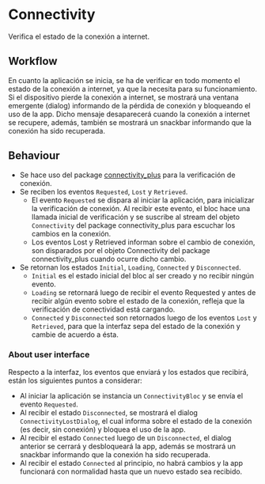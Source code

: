 # Connectivity

Verifica el estado de la conexión a internet.  

## Workflow
En cuanto la aplicación se inicia, se ha de verificar en todo momento el estado de la conexión a internet, ya que la necesita para su funcionamiento.  
Si el dispositivo pierde la conexión a internet, se mostrará una ventana emergente (dialog) informando de la pérdida de conexión y bloqueando el uso de la app. Dicho mensaje desaparecerá cuando la conexión a internet se recupere, además, también se mostrará un snackbar informando que la conexión ha sido recuperada.

## Behaviour
* Se hace uso del package [connectivity_plus](https://pub.dev/packages/connectivity_plus) para la verificación de conexión.
* Se reciben los eventos `Requested`, `Lost` y `Retrieved`.
    * El evento `Requested` se dispara al iniciar la aplicación, para inicializar la verificación de conexión. Al recibir este evento, el bloc hace una llamada inicial de verificación y se suscribe al stream del objeto `Connectivity` del package connectivity_plus para escuchar los cambios en la conexión.
    * Los eventos Lost y Retrieved informan sobre el cambio de conexión, son disparados por el objeto Connectivity del package connectivity_plus cuando ocurre dicho cambio.
* Se retornan los estados `Initial`, `Loading`, `Connected` y `Disconnected`.
    * `Initial` es el estado inicial del bloc al ser creado y no recibir ningún evento.
    * `Loading` se retornará luego de recibir el evento Requested y antes de recibir algún evento sobre el estado de la conexión, refleja que la verificación de conectividad está cargando.
    * `Connected` y `Disconnected` son retornados luego de los eventos `Lost` y `Retrieved`, para que la interfaz sepa del estado de la conexión y cambie de acuerdo a ésta.
### About user interface
Respecto a la interfaz, los eventos que enviará y los estados que recibirá, están los siguientes puntos a considerar:
* Al iniciar la aplicación se instancia un `ConnectivityBloc` y se envía el evento `Requested`.
* Al recibir el estado `Disconnected`, se mostrará el dialog `ConnectivityLostDialog`, el cual informa sobre el estado de la conexión (es decir, sin conexión) y bloquea el uso de la app.
* Al recibir el estado `Connected` luego de un `Disconnected`, el dialog anterior se cerrará y desbloqueará la app, además se mostrará un snackbar informando que la conexión ha sido recuperada.
* Al recibir el estado `Connected` al principio, no habrá cambios y la app funcionará con normalidad hasta que un nuevo estado sea recibido.

